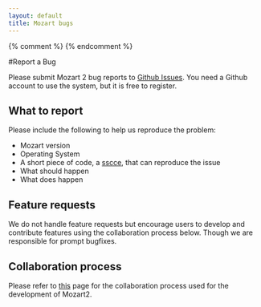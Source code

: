 ```yaml
---
layout: default
title: Mozart bugs
---
```


{% comment %} <!-- markdown formatted, see http://daringfireball.net/projects/markdown/basics --> {% endcomment %}

#Report a Bug

Please submit Mozart 2 bug reports to [Github Issues](https://github.com/mozart/mozart2/issues).
You need a Github account to use the system, but it is free to register.

## What to report

Please include the following to help us reproduce the problem:

- Mozart version
- Operating System
- A short piece of code, a [sscce](http://sscce.org/), that can reproduce the issue
- What should happen
- What does happen

## Feature requests

We do not handle feature requests but encourage users to develop and contribute features using the collaboration process below. Though we are responsible for prompt bugfixes.

## Collaboration process

Please refer to [this](/collaboration-process) page for the collaboration process used for the development of Mozart2.
